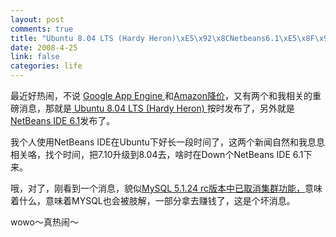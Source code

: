 ```yaml
--- 
layout: post
comments: true
title: "Ubuntu 8.04 LTS (Hardy Heron)\xE5\x92\x8CNetbeans6.1\xE5\x8F\x91\xE5\xB8\x83\xE5\x95\xA6\xEF\xBD\x9E"
date: 2008-4-25
link: false
categories: life
---
```

<p>最近好热闹，不说 <a href="http://iceskysl.1sters.com/?action=show&amp;id=253">Google App Engine </a>和<a href="http://iceskysl.1sters.com/?action=show&amp;id=262">Amazon降价</a>，又有两个和我相关的重磅消息，那就是<a href="http://iceskysl.1sters.com/?action=show&amp;id=264"> Ubuntu 8.04 LTS (Hardy Heron) </a>按时发布了，另外就是<a href="http://www.netbeans.org/community/releases/61/">NetBeans IDE 6.1</a>发布了。</p>
<p>我个人使用NetBeans IDE在Ubuntu下好长一段时间了，这两个新闻自然和我息息相关咯，找个时间，把7.10升级到8.04去，啥时在Down个NetBeans IDE 6.1下来。</p>
<p>哦，对了，刚看到一个消息，貌似<a href="http://www.linux-ren.org/modules/news/article.php?storyid=347">MySQL 5.1.24 rc版本中已取消集群功能，</a>意味着什么，意味着MYSQL也会被肢解，一部分拿去赚钱了，这是个坏消息。</p>
<p>wowo～真热闹～</p>

